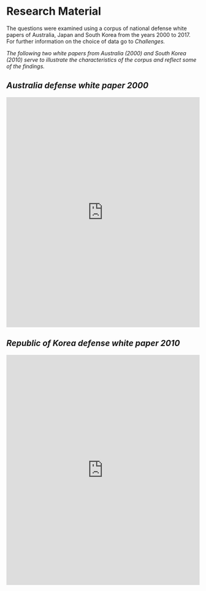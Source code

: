 # Research Material

The questions were examined using a corpus of national defense white papers of Australia, Japan and South Korea from the years 2000 to 2017. For further information on the choice of data go to <i>Challenges<i>.

The following two white papers from Australia (2000) and South Korea (2010) serve to illustrate the characteristics of the corpus and reflect some of the findings.

## Australia defense white paper 2000

<iframe class="scribd_iframe_embed" title="Australia's Defence White Paper 2010" src="https://www.scribd.com/embeds/367183402/content?start_page=35&view_mode=slideshow&access_key=key-23AaMpshIYqXMJflNlGY&show_recommendations=true" data-auto-height="false" data-aspect-ratio="0.7035881435257411" scrolling="no" id="doc_74513" width="100%" height="600" frameborder="0"></iframe>
  

## Republic of Korea defense white paper 2010

<iframe class="scribd_iframe_embed" title="Republic of Korea' Defence White Paper 2010" src="https://www.scribd.com/embeds/367182926/content?start_page=13&view_mode=scroll&access_key=key-pCwF3PeXPfwnkEBKAUtn&show_recommendations=true" data-auto-height="false" data-aspect-ratio="0.7305194805194806" scrolling="no" id="doc_60983" width="100%" height="600" frameborder="0"></iframe>


